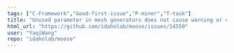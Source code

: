 ```yaml
---
tags: ["C-Framework","Good-first-issue","P-minor","T-task"]
title: "Unused parameter in mesh generators does not cause warning or error"
html_url: "https://github.com/idaholab/moose/issues/14550"
user: "YaqiWang"
repo: "idaholab/moose"
---
```



